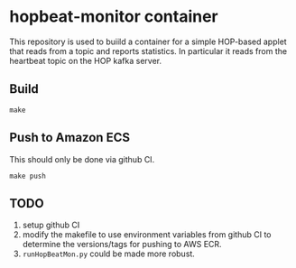 # hopbeat-monitor container

This repository is used to buiild a container for 
a simple HOP-based applet that reads from a topic
and reports statistics. In particular it reads
from the heartbeat topic on the HOP kafka server.

## Build

```
make 
```

## Push to Amazon ECS

This should only be done via github CI.

```
make push
```

## TODO

1. setup github CI
2. modify the makefile to use environment variables from github CI to determine the versions/tags for pushing to AWS ECR.
3. ``runHopBeatMon.py`` could be made more robust.
